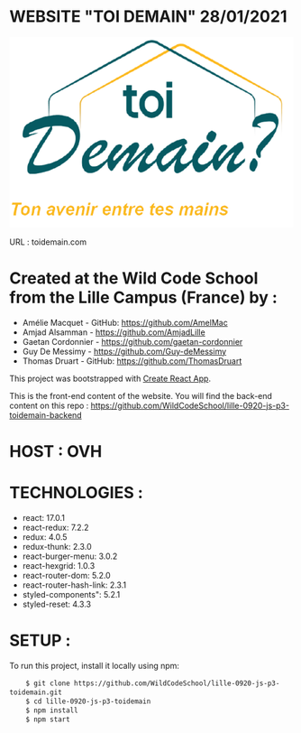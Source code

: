 # WEBSITE "TOI DEMAIN" 28/01/2021

![alt text](https://github.com/WildCodeSchool/lille-0920-js-p3-toidemain/blob/dev/public/images/logo.png?raw=true)

URL : toidemain.com

# Created at the Wild Code School from the Lille Campus (France) by :

- Amélie Macquet - GitHub: https://github.com/AmelMac
- Amjad Alsamman - https://github.com/AmjadLille
- Gaetan Cordonnier - https://github.com/gaetan-cordonnier
- Guy De Messimy - https://github.com/Guy-deMessimy
- Thomas Druart - GitHub: https://github.com/ThomasDruart

This project was bootstrapped with [Create React App](https://github.com/facebook/create-react-app).

This is the front-end content of the website. You will find the back-end content on this repo : https://github.com/WildCodeSchool/lille-0920-js-p3-toidemain-backend

# HOST : OVH

# TECHNOLOGIES :

- react: 17.0.1
- react-redux: 7.2.2
- redux: 4.0.5
- redux-thunk: 2.3.0
- react-burger-menu: 3.0.2
- react-hexgrid: 1.0.3
- react-router-dom: 5.2.0
- react-router-hash-link: 2.3.1
- styled-components": 5.2.1
- styled-reset: 4.3.3

# SETUP :

To run this project, install it locally using npm:

```
    $ git clone https://github.com/WildCodeSchool/lille-0920-js-p3-toidemain.git
    $ cd lille-0920-js-p3-toidemain
    $ npm install
    $ npm start
```
